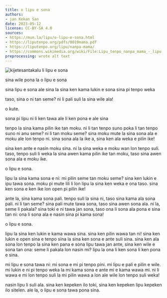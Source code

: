 ```yaml
---
title: o lipu e sona
authors:
- jan Kekan San
date: 2023-05-12
license: CC-BY-SA 4.0
sources:
- https://mun.la/lipu/o-lipu-e-sona.html
- https://liputenpo.org/pdfs/0019mama.pdf
- https://liputenpo.org/lipu/nanpa-mama/
- https://commons.wikimedia.org/wiki/File:Lipu_tenpo_nanpa_mama_-_lipu.png
preprocessing: wrote alt text
---
```


![kijetesantakalu li lipu e sona](https://upload.wikimedia.org/wikipedia/commons/8/89/Lipu_tenpo_nanpa_mama_-_lipu.png)

sina wile pona la o lipu e sona

sina lipu e sona ale sina la sina ken kama lukin e sona sina pi tenpo weka

taso, sina o ni tan seme? ni li pali suli la sina wile ala!

o kute.

sona pi lipu ni li ken tawa ale li ken pona e ale sina

tenpo la sina kama pilin ike tan moku. ni li tan tenpo suno poka li tan tenpo suno ni anu seme? ni li tan moku seme? sina moku mute la sina sona ala e moku ale lon tenpo ni. sina sona ala la ike a, sina ken ala weka e pilin ike!

sina ken ante e nasin moku sina. ni la sina weka e moku wan lon tenpo suli. taso, tenpo suli li weka la sina awen kama pilin ike tan moku, taso sina awen sona ala e moku ike.

o lipu e sona.

lipu la sina kama sona e ni: mi pilin seme tan moku seme? sina ken lukin e ipu tawa sona. moku pi mute lili li lon lipu la sina ken weka e ona taso. sina ken sona e ken ike lon open pi pilin ike!

ante la, sina kama sona pali. tenpo suli la sina ni, taso sina kama ala sona pali. ni li tan seme? sina pali mute tawa sona, taso sina awen sona ala. ni la, seme li pakala? sina toki e ni tawa jan sona, taso ona li sona ala pona e sina tan ni: ona li sona ala e nasin sina pi kama sona!

o lipu e sona.

lipu la sina ken lukin e kama wawa sina. sina ken pilin wawa tan ni! sina ken lukin e open sina e tenpo sina la sina ken sona e ante suli sina. sina ken ala sona lon tenpo la sina ken pana e sona lipu tawa jan ante, sina ken wile e sona tan ona: seme li pakala lon nasin mi? lipu la ona li ken sona li ken pona e sina.

mi lipu e sona tawa ni: mi sona e mi pi tenpo pini. mi lipu e pali e pilin e wile. mi lukin e ni pi tenpo weka la mi kama sona e ante mi e kama wawa mi. ni li wawa e mi lon tenpo suli la mi pilin wawa a lon ale wile lon tenpo suli weka!

nasin lipu li suli ala. sina ken kepeken ilo toki, sina ken kepeken lipu kepeken ilo sitelen. ale la, o lipu e sona tawa pona sina.